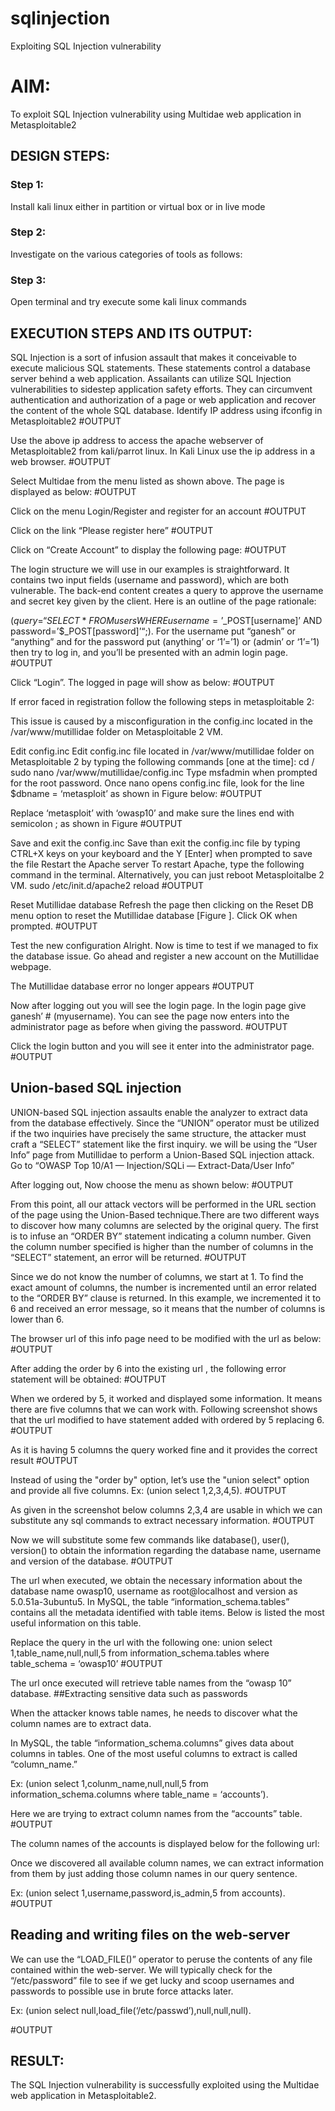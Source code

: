 # sqlinjection
Exploiting SQL Injection vulnerability

# AIM:
To exploit SQL Injection vulnerability using Multidae web application in Metasploitable2

## DESIGN STEPS:

### Step 1:

Install kali linux either in partition or virtual box or in live mode


### Step 2:

Investigate on the various categories of tools as follows:

### Step 3:

Open terminal and try execute some kali linux commands

## EXECUTION STEPS AND ITS OUTPUT:

SQL Injection is a sort of infusion assault that makes it conceivable to execute malicious SQL statements. These statements control a database server behind a web application. Assailants can utilize SQL Injection vulnerabilities to sidestep application safety efforts. They can circumvent authentication and authorization of a page or web application and recover the content of the whole SQL database. 
Identify IP address using ifconfig in Metasploitable2
#OUTPUT

Use the above ip address to access the apache webserver of Metasploitable2 from kali/parrot linux. In Kali Linux use the ip address in a web browser.
#OUTPUT


Select Multidae from the menu listed as shown above. The page is displayed as below:
#OUTPUT



Click on the menu Login/Register and register for an account
#OUTPUT



Click on the link “Please register here”
#OUTPUT



Click on “Create Account” to display the following page:
#OUTPUT


The login structure we will use in our examples is straightforward. It contains two input fields (username and password), which are both vulnerable. The back-end content creates a query to approve the username and secret key given by the client. Here is an outline of the page rationale:


($query = “SELECT * FROM users WHERE username=’$_POST[username]’ AND password=’$_POST[password]’“;).
 For the username put “ganesh” or “anything” and for the password put (anything’ or ‘1’=’1) or (admin’ or ‘1’=’1) then try to log in, and you’ll be presented with an admin login page.
#OUTPUT



Click “Login”. The logged in page will show as below:
#OUTPUT



If error faced in registration follow the following steps in metasploitable 2:


This issue is caused by a misconfiguration in the config.inc located in the /var/www/mutillidae folder on Metasploitable 2 VM.

Edit config.inc
Edit config.inc file located in /var/www/mutillidae folder on Metasploitable 2 by typing the following commands [one at the time]:
cd /
sudo nano /var/www/mutillidae/config.inc
Type msfadmin when prompted for the root password. 
Once nano opens config.inc file, look for the line $dbname = ‘metasploit’ as shown in Figure  below:
#OUTPUT


Replace ‘metasploit’ with ‘owasp10’ and make sure the lines end with semicolon ; as shown in Figure
#OUTPUT




Save and exit the config.inc
Save than exit the config.inc file by typing CTRL+X keys on your keyboard and the Y [Enter] when prompted to save the file
Restart the Apache server
To restart Apache, type the following command in the terminal. Alternatively, you can just reboot Metasploitalbe 2 VM.
sudo /etc/init.d/apache2 reload
#OUTPUT




Reset Mutillidae database
Refresh the page then clicking on the Reset DB menu option to reset the Mutillidae database [Figure ]. Click OK when prompted.
#OUTPUT





Test the new configuration
Alright. Now is time to test if we managed to fix the database issue. Go ahead and register a new account on the Mutillidae webpage.

 The Mutillidae database error no longer appears 
#OUTPUT



Now after logging out you will see the login page. In the login page give ganesh’ # (myusername). You can see the page now enters into the administrator page as before when giving the password.
#OUTPUT


Click the login button and you will see it enter into the administrator page.
#OUTPUT



## Union-based SQL injection

UNION-based SQL injection assaults enable the analyzer to extract data from the database effectively. Since the “UNION” operator must be utilized if the two inquiries have precisely the same structure, the attacker must craft a “SELECT” statement like the first inquiry. 
we will be using the “User Info” page from Mutillidae to perform a Union-Based SQL injection attack. Go to “OWASP Top 10/A1 — Injection/SQLi — Extract-Data/User Info” 

After logging out, Now choose the menu as shown below:
#OUTPUT



From this point, all our attack vectors will be performed in the URL section of the page using the Union-Based technique.There are two different ways to discover how many columns are selected by the original query. The first is to infuse an “ORDER BY” statement indicating a column number. Given the column number specified is higher than the number of columns in the “SELECT” statement, an error will be returned.
#OUTPUT



Since we do not know the number of columns, we start at 1. To find the exact amount of columns, the number is incremented until an error related to the “ORDER BY” clause is returned. In this example, we incremented it to 6 and received an error message, so it means that the number of columns is lower than 6.

The browser url of this info page need to be modified with the url as below:
#OUTPUT




After adding the order by 6 into the existing url , the following error statement will be obtained:
#OUTPUT




When we ordered by 5, it worked and displayed some information. It means there are five columns that we can work with. Following screenshot shows that the url modified to have statement added with ordered by 5 replacing 6.
#OUTPUT




 As it is having 5 columns the query worked fine and it provides the correct result
#OUTPUT




Instead of using the "order by" option, let’s use the "union select" option and provide all five columns. Ex: (union select 1,2,3,4,5).
#OUTPUT



As given in the screenshot below columns 2,3,4 are usable in which we can substitute any sql commands to extract necessary information.
#OUTPUT






Now we will substitute some few commands like database(), user(), version() to obtain the information regarding the database name, username and version of the database.
#OUTPUT



The url when executed, we obtain the necessary information about the database name owasp10, username as root@localhost and version as 5.0.51a-3ubuntu5.
In MySQL, the table “information_schema.tables” contains all the metadata identified with table items. Below is listed the most useful information on this table.

Replace the query in the url with the following one:
union select 1,table_name,null,null,5 from information_schema.tables where table_schema = ‘owasp10’
#OUTPUT




The url once executed will  retrieve table names from the “owasp 10” database.
##Extracting sensitive data such as passwords 

When the attacker knows table names, he needs to discover what the column names are to extract data.

In MySQL, the table “information_schema.columns” gives data about columns in tables. One of the most useful columns to extract is called “column_name.”

Ex: (union select 1,colunm_name,null,null,5 from information_schema.columns where table_name = ‘accounts’).

Here we are trying to extract column names from the “accounts” table.
#OUTPUT



The column names of the accounts is displayed below for the following url:


Once we discovered all available column names, we can extract information from them by just adding those column names in our query sentence.

Ex: (union select 1,username,password,is_admin,5 from accounts).
#OUTPUT



## Reading and writing files on the web-server
We can use the “LOAD_FILE()” operator to peruse the contents of any file contained within the web-server. We will typically check for the “/etc/password” file to see if we get lucky and scoop usernames and passwords to possible use in brute force attacks later.

Ex: (union select null,load_file(‘/etc/passwd’),null,null,null).


#OUTPUT


## RESULT:
The SQL Injection vulnerability is successfully exploited using the Multidae web application in Metasploitable2.
